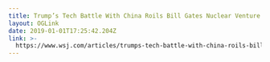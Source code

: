```yaml
---
title: Trump’s Tech Battle With China Roils Bill Gates Nuclear Venture
layout: OGLink
date: 2019-01-01T17:25:42.204Z
link: >-
  https://www.wsj.com/articles/trumps-tech-battle-with-china-roils-bill-gates-nuclear-venture-11546360589?mod=hp_lista_pos1
---
```


